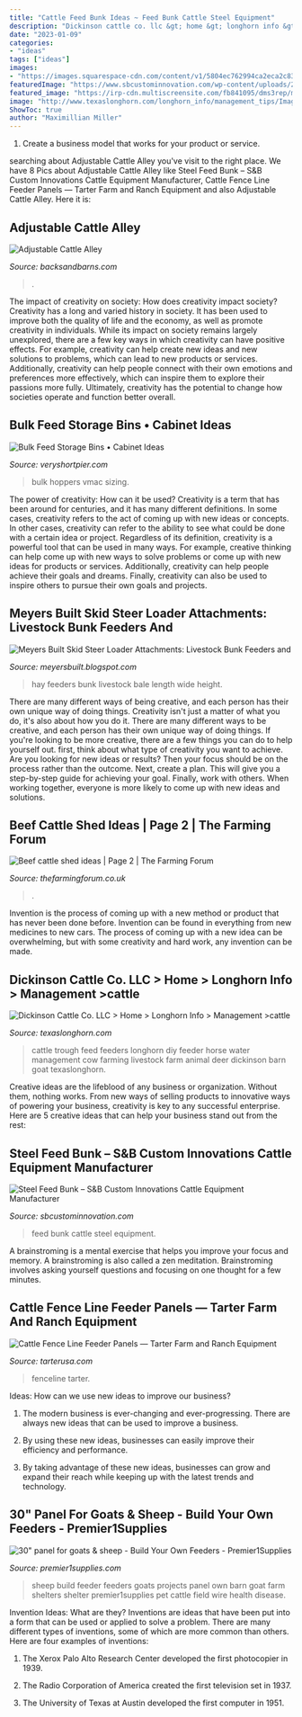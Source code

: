 ```yaml
---
title: "Cattle Feed Bunk Ideas ~ Feed Bunk Cattle Steel Equipment"
description: "Dickinson cattle co. llc &gt; home &gt; longhorn info &gt; management &gt;cattle"
date: "2023-01-09"
categories:
- "ideas"
tags: ["ideas"]
images:
- "https://images.squarespace-cdn.com/content/v1/5804ec762994ca2eca2c83e2/1524687953015-L6S7SKHWXRP0SGJBDGRI/ke17ZwdGBToddI8pDm48kNvT88LknE-K9M4pGNO0Iqd7gQa3H78H3Y0txjaiv_0fDoOvxcdMmMKkDsyUqMSsMWxHk725yiiHCCLfrh8O1z5QPOohDIaIeljMHgDF5CVlOqpeNLcJ80NK65_fV7S1USOFn4xF8vTWDNAUBm5ducQhX-V3oVjSmr829Rco4W2Uo49ZdOtO_QXox0_W7i2zEA/thumbnailimages_fenceline-01+copy.jpg"
featuredImage: "https://www.sbcustominnovation.com/wp-content/uploads/2018/10/2x10feedbunk.jpg"
featured_image: "https://irp-cdn.multiscreensite.com/fb841095/dms3rep/multi/desktop/20180810_130144.jpg"
image: "http://www.texaslonghorn.com/longhorn_info/management_tips/Images/R_508_800.jpg"
ShowToc: true
author: "Maximillian Miller"
---
```



1. Create a business model that works for your product or service.

	

		
searching about Adjustable Cattle Alley you've visit to the right place. We have 8 Pics about Adjustable Cattle Alley like Steel Feed Bunk – S&amp;B Custom Innovations Cattle Equipment Manufacturer, Cattle Fence Line Feeder Panels — Tarter Farm and Ranch Equipment and also Adjustable Cattle Alley. Here it is:
		
    
## Adjustable Cattle Alley

<img loading=lazy src="https://irp-cdn.multiscreensite.com/fb841095/dms3rep/multi/desktop/20180810_130144.jpg" onerror="this.onerror=null;this.src='https://tse1.mm.bing.net/th?id=OIP.V0D64MJPcvKVhbh5TCP8SQHaNK&amp;pid=15.1';" alt="Adjustable Cattle Alley">

_Source: backsandbarns.com_

>. 

	

The impact of creativity on society: How does creativity impact society?
Creativity has a long and varied history in society. It has been used to improve both the quality of life and the economy, as well as promote creativity in individuals. While its impact on society remains largely unexplored, there are a few key ways in which creativity can have positive effects. For example, creativity can help create new ideas and new solutions to problems, which can lead to new products or services. Additionally, creativity can help people connect with their own emotions and preferences more effectively, which can inspire them to explore their passions more fully. Ultimately, creativity has the potential to change how societies operate and function better overall.

    
## Bulk Feed Storage Bins • Cabinet Ideas

<img loading=lazy src="https://veryshortpier.com/wp-content/uploads/2019/07/feed-hoppers-animal-feed-bulk-storage-materials-handling-vmac-throughout-sizing-1536-x-2048.jpg" onerror="this.onerror=null;this.src='https://tse1.mm.bing.net/th?id=OIP.--EQqLFNXsIYUADnbavNpgHaJ4&amp;pid=15.1';" alt="Bulk Feed Storage Bins • Cabinet Ideas">

_Source: veryshortpier.com_

>bulk hoppers vmac sizing. 

	

The power of creativity: How can it be used?
Creativity is a term that has been around for centuries, and it has many different definitions. In some cases, creativity refers to the act of coming up with new ideas or concepts. In other cases, creativity can refer to the ability to see what could be done with a certain idea or project. Regardless of its definition, creativity is a powerful tool that can be used in many ways. For example, creative thinking can help come up with new ways to solve problems or come up with new ideas for products or services. Additionally, creativity can help people achieve their goals and dreams. Finally, creativity can also be used to inspire others to pursue their own goals and projects.

    
## Meyers Built Skid Steer Loader Attachments: Livestock Bunk Feeders And

<img loading=lazy src="https://1.bp.blogspot.com/_hPHK5bHLypw/TH8Ag-G8R4I/AAAAAAAAAUU/Zba9XHfQToc/s1600/CIMG1789.JPG" onerror="this.onerror=null;this.src='https://tse3.mm.bing.net/th?id=OIP.b81C0hzat1pgcRWEK1Q3NAHaFj&amp;pid=15.1';" alt="Meyers Built Skid Steer Loader Attachments: Livestock Bunk Feeders and">

_Source: meyersbuilt.blogspot.com_

>hay feeders bunk livestock bale length wide height. 

	

There are many different ways of being creative, and each person has their own unique way of doing things.
Creativity isn't just a matter of what you do, it's also about how you do it. There are many different ways to be creative, and each person has their own unique way of doing things. If you're looking to be more creative, there are a few things you can do to help yourself out. first, think about what type of creativity you want to achieve. Are you looking for new ideas or results? Then your focus should be on the process rather than the outcome. Next, create a plan. This will give you a step-by-step guide for achieving your goal. Finally, work with others. When working together, everyone is more likely to come up with new ideas and solutions.

    
## Beef Cattle Shed Ideas | Page 2 | The Farming Forum

<img loading=lazy src="https://d1hu4133i4rt3z.cloudfront.net/attachments/917/917417-8e029ce6df5d766fc2ef480d111e8e31.jpg" onerror="this.onerror=null;this.src='https://tse2.mm.bing.net/th?id=OIP.jgKc5t9ddm_C70gNER6OMQHaJ4&amp;pid=15.1';" alt="Beef cattle shed ideas | Page 2 | The Farming Forum">

_Source: thefarmingforum.co.uk_

>. 

	

Invention is the process of coming up with a new method or product that has never been done before. Invention can be found in everything from new medicines to new cars. The process of coming up with a new idea can be overwhelming, but with some creativity and hard work, any invention can be made.

    
## Dickinson Cattle Co. LLC &gt; Home &gt; Longhorn Info &gt; Management &gt;cattle

<img loading=lazy src="http://www.texaslonghorn.com/longhorn_info/management_tips/Images/R_508_800.jpg" onerror="this.onerror=null;this.src='https://tse1.mm.bing.net/th?id=OIP.4BKT8Pqswp18TVpQFvK8FQHaLH&amp;pid=15.1';" alt="Dickinson Cattle Co. LLC &gt; Home &gt; Longhorn Info &gt; Management &gt;cattle">

_Source: texaslonghorn.com_

>cattle trough feed feeders longhorn diy feeder horse water management cow farming livestock farm animal deer dickinson barn goat texaslonghorn. 

	

Creative ideas are the lifeblood of any business or organization. Without them, nothing works. From new ways of selling products to innovative ways of powering your business, creativity is key to any successful enterprise. Here are 5 creative ideas that can help your business stand out from the rest:

    
## Steel Feed Bunk – S&amp;B Custom Innovations Cattle Equipment Manufacturer

<img loading=lazy src="https://www.sbcustominnovation.com/wp-content/uploads/2018/10/2x10feedbunk.jpg" onerror="this.onerror=null;this.src='https://tse4.mm.bing.net/th?id=OIP.jQUBUo6_Mxb8oF-NCdU0GgHaDQ&amp;pid=15.1';" alt="Steel Feed Bunk – S&amp;B Custom Innovations Cattle Equipment Manufacturer">

_Source: sbcustominnovation.com_

>feed bunk cattle steel equipment. 

	

A brainstroming is a mental exercise that helps you improve your focus and memory. A brainstroming is also called a zen meditation. Brainstroming involves asking yourself questions and focusing on one thought for a few minutes.

    
## Cattle Fence Line Feeder Panels — Tarter Farm And Ranch Equipment

<img loading=lazy src="https://images.squarespace-cdn.com/content/v1/5804ec762994ca2eca2c83e2/1524687953015-L6S7SKHWXRP0SGJBDGRI/ke17ZwdGBToddI8pDm48kNvT88LknE-K9M4pGNO0Iqd7gQa3H78H3Y0txjaiv_0fDoOvxcdMmMKkDsyUqMSsMWxHk725yiiHCCLfrh8O1z5QPOohDIaIeljMHgDF5CVlOqpeNLcJ80NK65_fV7S1USOFn4xF8vTWDNAUBm5ducQhX-V3oVjSmr829Rco4W2Uo49ZdOtO_QXox0_W7i2zEA/thumbnailimages_fenceline-01+copy.jpg" onerror="this.onerror=null;this.src='https://tse3.mm.bing.net/th?id=OIP.AJM7Iooi-dtemzeRREqnSAHaEK&amp;pid=15.1';" alt="Cattle Fence Line Feeder Panels — Tarter Farm and Ranch Equipment">

_Source: tarterusa.com_

>fenceline tarter. 

	

Ideas: How can we use new ideas to improve our business?
1. The modern business is ever-changing and ever-progressing. There are always new ideas that can be used to improve a business.
2. By using these new ideas, businesses can easily improve their efficiency and performance.

3. By taking advantage of these new ideas, businesses can grow and expand their reach while keeping up with the latest trends and technology.

    
## 30&quot; Panel For Goats &amp; Sheep - Build Your Own Feeders - Premier1Supplies

<img loading=lazy src="http://www.premier1supplies.com/media/427.jpg" onerror="this.onerror=null;this.src='https://tse4.mm.bing.net/th?id=OIP.1Q8BhVrJFXf-Tt4NNYxBLAHaHa&amp;pid=15.1';" alt="30&quot; panel for goats &amp; sheep - Build Your Own Feeders - Premier1Supplies">

_Source: premier1supplies.com_

>sheep build feeder feeders goats projects panel own barn goat farm shelters shelter premier1supplies pet cattle field wire health disease. 

	

Invention Ideas: What are they?
Inventions are ideas that have been put into a form that can be used or applied to solve a problem. There are many different types of inventions, some of which are more common than others. Here are four examples of inventions:
1. The Xerox Palo Alto Research Center developed the first photocopier in 1939.

2. The Radio Corporation of America created the first television set in 1937.

3. The University of Texas at Austin developed the first computer in 1951.


